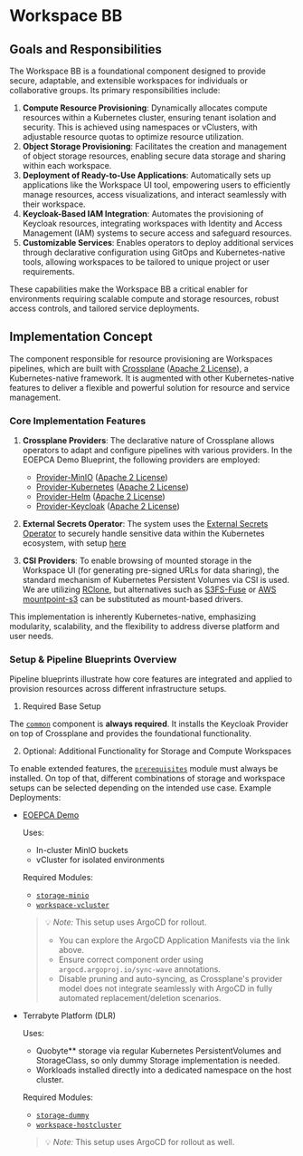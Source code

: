 # Workspace BB

## Goals and Responsibilities

The Workspace BB is a foundational component designed to provide secure, adaptable, and extensible workspaces for individuals or collaborative groups. Its primary responsibilities include:

1. **Compute Resource Provisioning**: Dynamically allocates compute resources within a Kubernetes cluster, ensuring tenant isolation and security. This is achieved using namespaces or vClusters, with adjustable resource quotas to optimize resource utilization.  
2. **Object Storage Provisioning**: Facilitates the creation and management of object storage resources, enabling secure data storage and sharing within each workspace.  
3. **Deployment of Ready-to-Use Applications**: Automatically sets up applications like the Workspace UI tool, empowering users to efficiently manage resources, access visualizations, and interact seamlessly with their workspace.  
4. **Keycloak-Based IAM Integration**: Automates the provisioning of Keycloak resources, integrating workspaces with Identity and Access Management (IAM) systems to secure access and safeguard resources.  
5. **Customizable Services**: Enables operators to deploy additional services through declarative configuration using GitOps and Kubernetes-native tools, allowing workspaces to be tailored to unique project or user requirements.  

These capabilities make the Workspace BB a critical enabler for environments requiring scalable compute and storage resources, robust access controls, and tailored service deployments.

## Implementation Concept

The component responsible for resource provisioning are Workspaces pipelines, which are built with [Crossplane](https://github.com/crossplane/crossplane) ([Apache 2 License](https://github.com/crossplane/crossplane/blob/main/LICENSE)), a Kubernetes-native framework. It is augmented with other Kubernetes-native features to deliver a flexible and powerful solution for resource and service management.

### Core Implementation Features

1. **Crossplane Providers**: The declarative nature of Crossplane allows operators to adapt and configure pipelines with various providers. In the EOEPCA Demo Blueprint, the following providers are employed:
   - [Provider-MinIO](https://github.com/vshn/provider-minio) ([Apache 2 License](https://github.com/vshn/provider-minio/blob/main/LICENSE))
   - [Provider-Kubernetes](https://github.com/crossplane-contrib/provider-kubernetes) ([Apache 2 License](https://github.com/crossplane-contrib/provider-kubernetes/blob/main/LICENSE))
   - [Provider-Helm](https://github.com/crossplane-contrib/provider-helm) ([Apache 2 License](https://github.com/crossplane-contrib/provider-helm/blob/main/LICENSE))
   - [Provider-Keycloak](https://github.com/crossplane-contrib/provider-keycloak) ([Apache 2 License](https://github.com/crossplane-contrib/provider-keycloak/blob/main/LICENSE))

2. **External Secrets Operator**: The system uses the [External Secrets Operator](https://external-secrets.io) to securely handle sensitive data within the Kubernetes ecosystem, with setup [here](./setup/common/eso.yaml)

3. **CSI Providers**: To enable browsing of mounted storage in the Workspace UI (for generating pre-signed URLs for data sharing), the standard mechanism of Kubernetes Persistent Volumes via CSI is used. We are utilizing [RClone](https://github.com/rclone/rclone), but alternatives such as [S3FS-Fuse](https://github.com/s3fs-fuse/s3fs-fuse) or [AWS mountpoint-s3](https://github.com/awslabs/mountpoint-s3) can be substituted as mount-based drivers.

This implementation is inherently Kubernetes-native, emphasizing modularity, scalability, and the flexibility to address diverse platform and user needs.

### Setup & Pipeline Blueprints Overview

Pipeline blueprints illustrate how core features are integrated and applied to provision resources across different infrastructure setups.

1) Required Base Setup

The [`common`](/setup/common) component is **always required**. It installs the Keycloak Provider on top of Crossplane and provides the foundational functionality.


2) Optional: Additional Functionality for Storage and Compute Workspaces

To enable extended features, the [`prerequisites`](/setup/prerequisites) module must always be installed. On top of that, different combinations of storage and workspace setups can be selected depending on the intended use case. Example Deployments: 

- [EOEPCA Demo](https://github.com/EOEPCA/workspace/tree/main/setup)

   Uses:

   - In-cluster MinIO buckets  
   - vCluster for isolated environments

   Required Modules:

   - [`storage-minio`](/setup/storage-minio)
   - [`workspace-vcluster`](/setup/workspace-vcluster/)

   > 💡 *Note:* This setup uses ArgoCD for rollout.  
   > - You can explore the ArgoCD Application Manifests via the link above.  
   > - Ensure correct component order using `argocd.argoproj.io/sync-wave` annotations.  
   > - Disable pruning and auto-syncing, as Crossplane's provider model does not integrate seamlessly with ArgoCD in fully automated replacement/deletion scenarios.

- Terrabyte Platform (DLR)

   Uses:

   - Quobyte** storage via regular Kubernetes PersistentVolumes and StorageClass, so only dummy Storage implementation is needed.
   - Workloads installed directly into a dedicated namespace on the host cluster.

   Required Modules:

   - [`storage-dummy`](/setup/storage-dummy)
   - [`workspace-hostcluster`](/setup/workspace-hostcluster/)

   > 💡 *Note:* This setup uses ArgoCD for rollout as well.